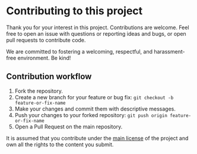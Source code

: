 <!--
SPDX-FileCopyrightText: 2025 DB Systel GmbH

SPDX-License-Identifier: Apache-2.0
-->

# Contributing to this project

Thank you for your interest in this project. Contributions are welcome. Feel free to open an issue with questions or reporting ideas and bugs, or open pull requests to contribute code.

We are committed to fostering a welcoming, respectful, and harassment-free environment. Be kind!

## Contribution workflow

1. Fork the repository.
2. Create a new branch for your feature or bug fix: `git checkout -b feature-or-fix-name`
3. Make your changes and commit them with descriptive messages.
4. Push your changes to your forked repository: `git push origin feature-or-fix-name`
5. Open a Pull Request on the main repository.

It is assumed that you contribute under the [main license](LICENSE) of the project and own all the rights to the content you submit.
